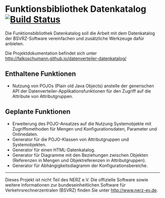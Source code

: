 Funktionsbibliothek Datenkatalog [![Build Status](https://travis-ci.org/falkoschumann/datenverteiler-datenkatalog.svg?branch=develop)](https://travis-ci.org/falkoschumann/datenverteiler-datenkatalog)
================================

Die Funktionsbibliothek Datenkatalog soll die Arbeit mit dem Datenkatalog der
BSVRZ-Software vereinfachen und zusätzliche Werkzeuge dafür anbieten.

Die Projektdokumentation befindet sich unter
http://falkoschumann.github.io/datenverteiler-datenkatalog/


Enthaltene Funktionen
---------------------

  - Nutzung von POJOs (Plain old Java Objects) anstelle der generischen API der
    Datenverteiler-Applikationsfunktionen für den Zugriff auf die Attribute von
    Attributgruppen.


Geplante Funktionen
-------------------

  - Erweiterung des POJO-Ansatzes auf die Nutzung Systemobjekte mit
    Zugriffsmethoden für Mengen und Konfigurationsdaten, Parameter und
    Onlinedaten.
  - Generator für die POJO-Klassen von Attributgruppen und Systemobjekten.
  - Generator für einen HTML-Datenkatalog.
  - Generator für Diagramme mit den Beziehungen zwischen Objekten (Referenzen in
    Mengen und Objektreferenzen in Attributgruppen).
  - Generator für Abhängigkeitsdiagramm der Konfigurationsbereiche.


---

Dieses Projekt ist nicht Teil des NERZ e.V. Die offizielle Software sowie
weitere Informationen zur bundeseinheitlichen Software für
Verkehrsrechnerzentralen (BSVRZ) finden Sie unter http://www.nerz-ev.de.